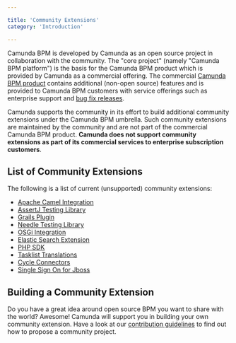 ```yaml
---

title: 'Community Extensions'
category: 'Introduction'

---
```


Camunda BPM is developed by Camunda as an open source project in collaboration with the community. The "core project" (namely "Camunda BPM platform") is the basis for the Camunda BPM product which is provided by Camunda as a commercial offering. The commercial [Camunda BPM product](http://camunda.com/bpm/features/) contains additional (non-open source) features and is provided to Camunda BPM customers with service offerings such as enterprise support and [bug fix releases](ref:/enterprise/#downloads-community-vs-enterprise-releases).

Camunda supports the community in its effort to build additional community extensions under the Camunda BPM umbrella. Such community extensions are maintained by the community and are not part of the commercial Camunda BPM product. **Camunda does not support community extensions as part of its commercial services to enterprise subscription customers**.

## List of Community Extensions

The following is a list of current (unsupported) community extensions:

* [Apache Camel Integration](https://github.com/camunda/camunda-bpm-camel)
* [AssertJ Testing Library](https://github.com/camunda/camunda-bpm-assert)
* [Grails Plugin](https://github.com/plexiti/camunda-grails-plugin)
* [Needle Testing Library](https://github.com/camunda/camunda-bpm-needle)
* [OSGi Integration](https://github.com/camunda/camunda-bpm-platform-osgi)
* [Elastic Search Extension](https://github.com/camunda/camunda-bpm-elasticsearch)
* [PHP SDK](http://camunda.github.io/camunda-bpm-php-sdk/)
* [Tasklist Translations](https://github.com/camunda/camunda-tasklist-translations)
* [Cycle Connectors](https://github.com/camunda/camunda-cycle-connectors)
* [Single Sign On for Jboss](https://github.com/camunda/camunda-sso-jboss)

## Building a Community Extension

Do you have a great idea around open source BPM you want to share with the world? Awesome! Camunda will support you in building your own community extension. Have a look at our [contribution guidelines](http://camunda.org/community/contribute.html) to find out how to propose a community project.
